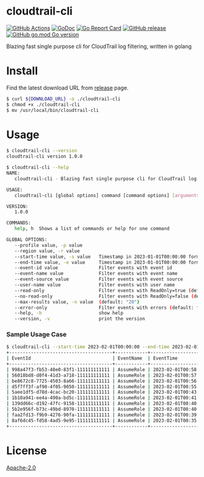# cloudtrail-cli

[![GitHub Actions](https://github.com/guessi/cloudtrail-cli/actions/workflows/go.yml/badge.svg?branch=master)](https://github.com/guessi/cloudtrail-cli/actions/workflows/go.yml)
[![GoDoc](https://godoc.org/github.com/guessi/cloudtrail-cli?status.svg)](https://godoc.org/github.com/guessi/cloudtrail-cli)
[![Go Report Card](https://goreportcard.com/badge/github.com/guessi/cloudtrail-cli)](https://goreportcard.com/report/github.com/guessi/cloudtrail-cli)
[![GitHub release](https://img.shields.io/github/release/guessi/cloudtrail-cli.svg)](https://github.com/guessi/cloudtrail-cli/releases/latest)
[![GitHub go.mod Go version](https://img.shields.io/github/go-mod/go-version/guessi/cloudtrail-cli)](https://github.com/guessi/cloudtrail-cli/blob/master/go.mod)

Blazing fast single purpose cli for CloudTrail log filtering, written in golang

# Install

Find the latest download URL from [release](https://github.com/guessi/cloudtrail-cli/releases) page.

```bash
$ curl ${DOWNLOAD_URL} -o ./cloudtrail-cli
$ chmod +x ./cloudtrail-cli
$ mv /usr/local/bin/cloudtrail-cli
```

# Usage

```bash
$ cloudtrail-cli --version
cloudtrail-cli version 1.0.0
```

```bash
$ cloudtrail-cli --help
NAME:
   cloudtrail-cli - Blazing fast single purpose cli for CloudTrail log filtering

USAGE:
   cloudtrail-cli [global options] command [command options] [arguments...]

VERSION:
   1.0.0

COMMANDS:
   help, h  Shows a list of commands or help for one command

GLOBAL OPTIONS:
   --profile value, -p value
   --region value, -r value
   --start-time value, -s value   Timestamp in 2023-01-01T00:00:00 format (UTC)
   --end-time value, -e value     Timestamp in 2023-01-01T00:00:00 format (UTC)
   --event-id value               Filter events with event id
   --event-name value             Filter events with event name
   --event-source value           Filter events with event source
   --user-name value              Filter events with user name
   --read-only                    Filter events with ReadOnly=true (default: false)
   --no-read-only                 Filter events with ReadOnly=false (default: false)
   --max-results value, -n value  (default: "20")
   --error-only                   Filter events with errors (default: false)
   --help, -h                     show help
   --version, -v                  print the version
```

### Sample Usage Case

```bash
$ cloudtrail-cli --start-time 2023-02-01T00:00:00 --end-time 2023-02-01T01:00:00 --event-name AssumeRole --max-results 10 --region us-east-1 --read-only
+--------------------------------------+------------+----------------------+----------+-------------------+-------------------------------+-------------------------------+-------------+-----------+----------+
| EventId                              | EventName  | EventTime            | Username | EventSource       | UserAgent                     | SourceIPAddress               | AccessKeyId | ErrorCode | ReadOnly |
+--------------------------------------+------------+----------------------+----------+-------------------+-------------------------------+-------------------------------+-------------+-----------+----------+
| 998a47f3-fb53-48e0-83f1-111111111111 | AssumeRole | 2023-02-01T00:58:28Z | -        | sts.amazonaws.com | eks.amazonaws.com             | eks.amazonaws.com             |             |           | true     |
| 56018bd8-d0f4-41d3-a718-111111111111 | AssumeRole | 2023-02-01T00:57:51Z | -        | sts.amazonaws.com | internetmonitor.amazonaws.com | internetmonitor.amazonaws.com |             |           | true     |
| be8672c8-7725-4503-8a66-111111111111 | AssumeRole | 2023-02-01T00:56:31Z | -        | sts.amazonaws.com | eks.amazonaws.com             | eks.amazonaws.com             |             |           | true     |
| d5f7ff3f-af90-4f05-9050-111111111111 | AssumeRole | 2023-02-01T00:55:22Z | -        | sts.amazonaws.com | ssm.amazonaws.com             | ssm.amazonaws.com             |             |           | true     |
| 5aee1df5-d78d-4cac-bc20-111111111111 | AssumeRole | 2023-02-01T00:43:24Z | -        | sts.amazonaws.com | eks.amazonaws.com             | eks.amazonaws.com             |             |           | true     |
| 1b10a941-ee4a-490a-bd5c-111111111111 | AssumeRole | 2023-02-01T00:41:25Z | -        | sts.amazonaws.com | eks.amazonaws.com             | eks.amazonaws.com             |             |           | true     |
| 139dd66c-d192-47fc-9158-111111111111 | AssumeRole | 2023-02-01T00:40:38Z | -        | sts.amazonaws.com | lambda.amazonaws.com          | lambda.amazonaws.com          |             |           | true     |
| 5b2e956f-b73c-49bd-8970-111111111111 | AssumeRole | 2023-02-01T00:40:21Z | -        | sts.amazonaws.com | ssm.amazonaws.com             | ssm.amazonaws.com             |             |           | true     |
| faa2fd13-f9b9-4276-90fa-111111111111 | AssumeRole | 2023-02-01T00:39:16Z | -        | sts.amazonaws.com | eks.amazonaws.com             | eks.amazonaws.com             |             |           | true     |
| 8af6dc45-fd58-4ad5-9e95-111111111111 | AssumeRole | 2023-02-01T00:35:06Z | -        | sts.amazonaws.com | lambda.amazonaws.com          | lambda.amazonaws.com          |             |           | true     |
+--------------------------------------+------------+----------------------+----------+-------------------+-------------------------------+-------------------------------+-------------+-----------+----------+
```

# License

[Apache-2.0](LICENSE)
